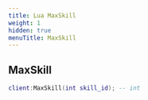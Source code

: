 ```yaml
---
title: Lua MaxSkill
weight: 1
hidden: true
menuTitle: MaxSkill
---
```

## MaxSkill
```lua
client:MaxSkill(int skill_id); -- int
```